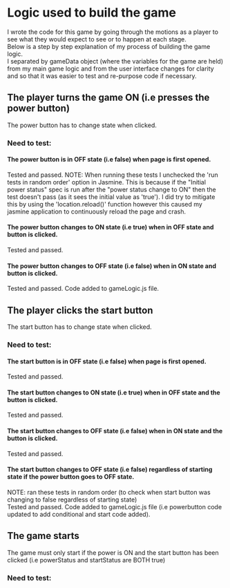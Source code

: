 # Logic used to build the game
I wrote the code for this game by going through the motions as a player to see what they would expect to see or to happen at each stage.<br>
Below is a step by step explanation of my process of building the game logic.<br>
I separated by gameData object (where the variables for the game are held) from my main game logic and from the user interface changes for clarity and so that it was easier to test and re-purpose code if necessary.

## The player turns the game ON (i.e presses the power button)
The power button has to change state when clicked.
### Need to test: 
#### The power button is in OFF state (i.e false) when page is first opened.
Tested and passed.
NOTE: When running these tests I unchecked the 'run tests in random order' option in Jasmine.
This is because if the "Initial power status" spec is run after the "power status change to ON" then
the test doesn't pass (as it sees the initial value as 'true').
I did try to mitigate this by using the 'location.reload()' function however this caused my jasmine application
to continuously reload the page and crash.
#### The power button changes to ON state (i.e true) when in OFF state and button is clicked.
Tested and passed.
#### The power button changes to OFF state (i.e false) when in ON state and button is clicked.
Tested and passed. Code added to gameLogic.js file.


## The player clicks the start button
The start button has to change state when clicked.
### Need to test:
#### The start button is in OFF state (i.e false) when page is first opened.
Tested and passed.
#### The start button changes to ON state (i.e true) when in OFF state and the button is clicked.
Tested and passed.
#### The start button changes to OFF state (i.e false) when in ON state and the button is clicked.
Tested and passed.
#### The start button changes to OFF state (i.e false) regardless of starting state if the power button goes to OFF state.
NOTE: ran these tests in random order (to check when start button was changing to false regardless of starting state)<br>
Tested and passed. Code added to gameLogic.js file (i.e powerbutton code updated to add conditional and start code added).

## The game starts
The game must only start if the power is ON and the start button has been clicked (i.e powerStatus and startStatus are BOTH true)
### Need to test: